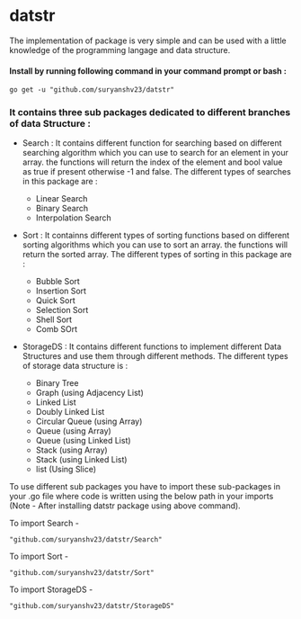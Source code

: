 # datstr
The implementation of package is very simple and can be used with a little knowledge of the programming langage and data structure.

#### Install by running following command in your command prompt or bash :
    go get -u "github.com/suryanshv23/datstr" 

### It contains three sub packages dedicated to different branches of data Structure :

- Search : It contains different function for searching based on different searching algorithm which you can use to search for an element in your array. the functions will return the index of the element and bool value as true if present otherwise -1 and false. The different types of searches in this package are :
    
    - Linear Search
    - Binary Search
    - Interpolation Search
    
- Sort : It containns different types of sorting functions based on different sorting algorithms which you can use to sort an array. the functions will return the sorted array. The different types of sorting in this package are :
    
    - Bubble Sort
    - Insertion Sort
    - Quick Sort
    - Selection Sort
    - Shell Sort
    - Comb SOrt
    
- StorageDS : It contains different functions to implement different Data Structures and use them through different methods. The different types of storage data structure is :
    - Binary Tree
    - Graph (using Adjacency List)
    - Linked List
    - Doubly Linked List
    - Circular Queue (using Array)
    - Queue (using Array)
    - Queue (using Linked List)
    - Stack (using Array)
    - Stack (using Linked List)
    - list (Using Slice)
    
To use different sub packages you have to import these sub-packages in your .go file where code is written using the below path in your imports (Note - After installing datstr package using above command).

To import Search -

    "github.com/suryanshv23/datstr/Search"
    
To import Sort - 

    "github.com/suryanshv23/datstr/Sort"
    
To import StorageDS - 

    "github.com/suryanshv23/datstr/StorageDS"
